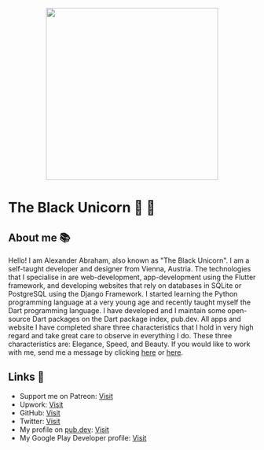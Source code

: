 <p align="center">
 <img src="https://blckunicorn.art/assets/images/logo/logo.svg" width="350"/>
</p>

# The Black Unicorn :unicorn: :black_heart:

## About me :books:

Hello! I am Alexander Abraham, also known as "The Black Unicorn". I am a self-taught developer and designer from Vienna, Austria.
The technologies that I specialise in are web-development, app-development using the Flutter framework, and developing websites
that rely on databases in SQLite or PostgreSQL using the Django Framework. I started learning the Python programming language at
a very young age and recently taught myself the Dart programming language. I have developed and I maintain some open-source Dart packages on the Dart package index, pub.dev. All apps and website I have completed share three characteristics that I hold in very high regard and take great care to observe in everything I do. These three characteristics are: Elegance, Speed, and Beauty.
If you would like to work with me, send me a message by clicking [here](mailto:officialrealalexanderabraham@gmail.com) or [here](https://twitter.com/blvckuncrn).

## Links :robot:

- Support me on Patreon: [Visit](https://patreon.com/iamtheblackunicorn)
- Upwork: [Visit]()
- GitHub: [Visit](https://github.com/iamtheblackunicorn)
- Twitter: [Visit](https://twitter.com/blvckuncrn)
- My profile on [pub.dev](https://pub.dev): [Visit](https://pub.dev/publishers/blckunicorn.art/packages)
- My Google Play Developer profile: [Visit](https://play.google.com/store/apps/dev?id=5142030120720845233)
